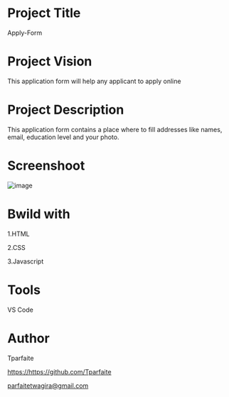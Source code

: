 #  Project Title
Apply-Form

# Project Vision
This application form will help any applicant to apply online

# Project Description
This application form contains a place where to fill addresses like names, email, education level and your photo.

# Screenshoot
![image](https://user-images.githubusercontent.com/105437186/178112744-a8677698-d5e5-41ee-b09c-f200ccb62ca4.png)

# Bwild with
1.HTML

2.CSS

3.Javascript

# Tools

VS Code
# Author
Tparfaite

<https://https://github.com/Tparfaite>

<parfaitetwagira@gmail.com>
